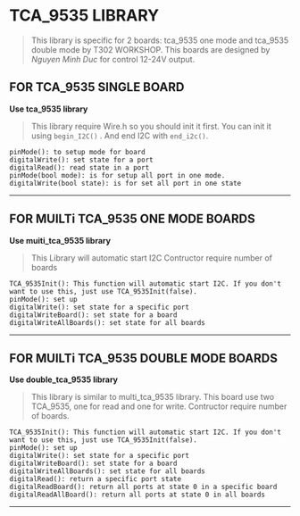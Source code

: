 # TCA_9535 LIBRARY
> This library is specific for 2 boards: tca_9535 one mode and tca_9535 double mode by T302 WORKSHOP.
> This boards are designed by _Nguyen Minh Duc_ for control 12-24V output.

## FOR TCA_9535 SINGLE BOARD
**Use tca_9535 library**
> This library require Wire.h so you should init it first.
> You can init it using `begin_I2C()` .
> And end I2C with `end_i2c()`.
```
pinMode(): to setup mode for board
digitalWrite(): set state for a port
digitalRead(): read state in a port
pinMode(bool mode): is for setup all port in one mode.
digitalWrite(bool state): is for set all port in one state
 ```
 ___

## FOR MUILTi TCA_9535 ONE MODE BOARDS
**Use muiti_tca_9535 library**
> This Library will automatic start I2C 
> Contructor require number of boards
```
TCA_9535Init(): This function will automatic start I2C. If you don't want to use this, just use TCA_9535Init(false).
pinMode(): set up
digitalWrite(): set state for a specific port
digitalWriteBoard(): set state for a board
digitalWriteAllBoards(): set state for all boards
```
___

## FOR MUILTi TCA_9535 DOUBLE MODE BOARDS
**Use double_tca_9535 library**
> This library is similar to multi_tca_9535 library.
> This board use two TCA_9535, one for read and one for write.
> Contructor require number of boards.

```
TCA_9535Init(): This function will automatic start I2C. If you don't want to use this, just use TCA_9535Init(false).
pinMode(): set up
digitalWrite(): set state for a specific port
digitalWriteBoard(): set state for a board
digitalWriteAllBoards(): set state for all boards
digitalRead(): return a specific port state
digitalReadBoard(): return all ports at state 0 in a specific board
digitalReadAllBoard(): return all ports at state 0 in all boards
```
___




 